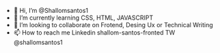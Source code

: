 - 👋 Hi, I’m @Shallomsantos1
- 🌱 I’m currently learning CSS, HTML, JAVASCRIPT
- 💞️ I’m looking to collaborate on Frotend, Desing Ux or Technical Writing
- 📫 How to reach me Linkedin shallom-santos-fronted TW @shallomsantos1 

<!---
Shallomsantos1/Shallomsantos1 is a ✨ special ✨ repository because its `README.md` (this file) appears on your GitHub profile.
You can click the Preview link to take a look at your changes.
--->
